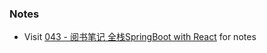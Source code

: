 
### Notes

- Visit [043 - 阅书笔记 全栈SpringBoot with React](https://github.com/codingEzio/metarepo_blog/blob/master/043%20-%20%E9%98%85%E4%B9%A6%E7%AC%94%E8%AE%B0%20%E5%85%A8%E6%A0%88SpringBoot%20with%20React.md) for notes
